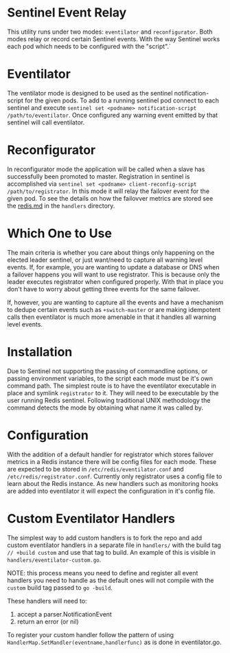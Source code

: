 # Sentinel Event Relay

This utility runs under two modes: `eventilator` and `reconfigurator`. Both
modes relay or record certain Sentinel events. With the way Sentinel
works each pod which needs to be configured with the "script".`


# Eventilator

The ventilator mode is designed to be used as the sentinel
notification-script for the given pods. To add to a running sentinel pod
connect to each sentinel and execute `sentinel set <podname>
notification-script /path/to/eventilator`. Once configured any warning
event emitted by that sentinel will call eventilator.

# Reconfigurator

In reconfigurator mode the application will be called when a slave has
successfully been promoted to master. Registration in sentinel is accomplished
via `sentinel set <podname> client-reconfig-script /path/to/registrator`. In
this mode it will relay the failover event for the given pod. To see the
details on how the failovver metrics are stored see the
[redis.md](handlers/redis.md) in the `handlers` directory.

# Which One to Use

The main criteria is whether you care about things only happening on the
elected leader sentinel, or just want/need to capture all warning level events.
If, for example, you are wanting to update a database or DNS when a failover
happens you will want to use registrator. This is because only the leader
executes registrator when configured properly. With that in place you don't
have to worry about getting three events for the same failover.

If, however, you are wanting to capture all the events and have a mechanism to
dedupe certain events such as `+switch-master` or are making idempotent calls
then eventilator is much more amenable in that it handles all warning level
events.

# Installation

Due to Sentinel not supporting the passing of commandline options, or passing
environment variables, to the script each mode must be it's own command path.
The simplest route is to have the eventilator executable in place and symlink
`registrator` to it. They will need to be executable by the user running Redis
sentinel. Following traditional UNIX methodology the command detects the mode
by obtaining what name it was called by.

# Configuration

With the addition of a default handler for registrator which stores failover
metrics in a Redis instance there will be config files for each mode. These are
expected to be stored in `/etc/redis/eventilator.conf` and
`/etc/redis/registrator.conf`. Currently only registrator uses a config file to
learn about the Redis instance. As new handlers such as monitoring hooks are
added into eventilator it will expect the configuration in it's config file.


# Custom Eventilator Handlers

The simplest way to add custom handlers is to fork the repo and add custom
eventilator handlers in a separate file in `handlers/` with the build tag `//
+build custom` and use that tag to build. An example of this is visible in
`handlers/eventilator-custom.go`. 

NOTE: this process means you need to define and register all event handlers you
need to handle as the default ones will not compile with the `custom` build tag
passed to `go -build`.

These handlers will need to:

1. accept a parser.NotificationEvent
1. return an error (or nil)

To register your custom handler follow the pattern of using `HandlerMap.SetMandler(eventname,handlerfunc)` as is done in eventilator.go.
